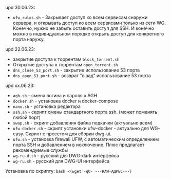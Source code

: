 upd 30.06.23:
* `ufw_rules.sh` - Закрывает доступ ко всем сервисам снаружи сервера, и открывать доступ ко всем сервисами только из сети WG. Конечно, нужно не забыть оставить доступ для SSH. И конечно можно в индивидуальном порядке открыть доступ для конкретного порта наружу.


upd 22.06.23:
* закрытие доступа к торрентам `block_torrent.sh`
* Открытие доступа к торрентам `open_torrent.sh`
* `dns_close_53_port.sh` - закрытие использование 53 порта
* `dns_open_53_port.sh` - возврат "в зад" использование 53 порта

upd xx.06.23:
* `agh.sh` - смена логина и пароля к AGH
* `docker.sh` - установка docker и docker-compose
* `nano.sh` - установка редактора
* `ssh.sh` - скрипт смены стандартного порта ssh. (может поменять любой порт)
* `swap.sh` - скрипт добавления файла подкачки (актуально всем)
* `ufw-docker.sh` - скрипт установки ufw-docker - актуально для WG-easy. Скрипт с пресетом для сборки dwg-ui.
* `ufw.sh` - установка firewall UFW, с автоматическим определением порта SSH и добавлением в исключение. Плюс предлагает рекомендуемые службы
* `wg-ru-d.sh` - русский для DWG-dark интерфейса
* `wg-ru.sh` - русский для DWG-UI интерфейса

Установка по скрипту:
`bash <(wget -qO- ---RAW-АДРЕС---)`
